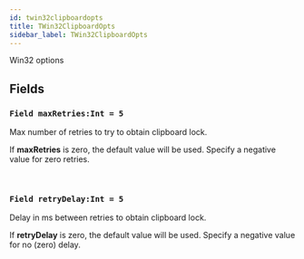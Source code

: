 ```yaml
---
id: twin32clipboardopts
title: TWin32ClipboardOpts
sidebar_label: TWin32ClipboardOpts
---
```


Win32 options


## Fields

### `Field maxRetries:Int = 5`

Max number of retries to try to obtain clipboard lock.

If <b>maxRetries</b> is zero, the default value will be used. Specify a negative value for zero retries.


<br/>

### `Field retryDelay:Int = 5`

Delay in ms between retries to obtain clipboard lock.

If <b>retryDelay</b> is zero, the default value will be used. Specify a negative value for no (zero) delay.


<br/>

